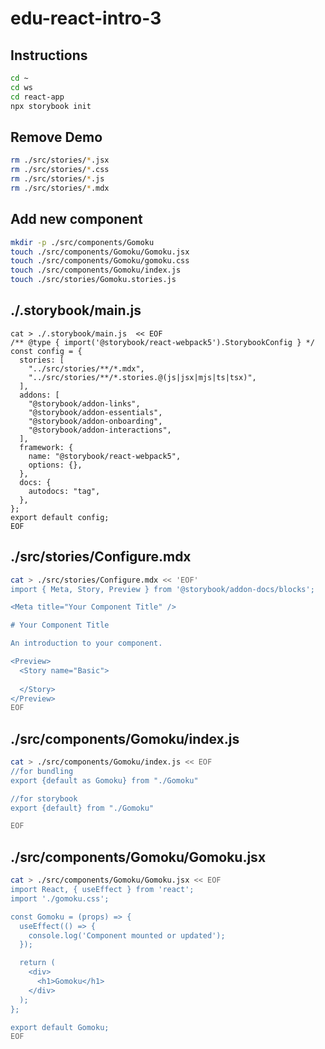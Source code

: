 # edu-react-intro-3

## Instructions

```bash
cd ~
cd ws
cd react-app
npx storybook init
```

## Remove Demo

```bash
rm ./src/stories/*.jsx
rm ./src/stories/*.css
rm ./src/stories/*.js
rm ./src/stories/*.mdx
```

## Add new component

```bash
mkdir -p ./src/components/Gomoku
touch ./src/components/Gomoku/Gomoku.jsx
touch ./src/components/Gomoku/gomoku.css
touch ./src/components/Gomoku/index.js
touch ./src/stories/Gomoku.stories.js
```

## ./.storybook/main.js

```
cat > ./.storybook/main.js  << EOF
/** @type { import('@storybook/react-webpack5').StorybookConfig } */
const config = {
  stories: [
    "../src/stories/**/*.mdx",
    "../src/stories/**/*.stories.@(js|jsx|mjs|ts|tsx)",
  ],
  addons: [
    "@storybook/addon-links",
    "@storybook/addon-essentials",
    "@storybook/addon-onboarding",
    "@storybook/addon-interactions",
  ],
  framework: {
    name: "@storybook/react-webpack5",
    options: {},
  },
  docs: {
    autodocs: "tag",
  },
};
export default config;
EOF
```

## ./src/stories/Configure.mdx

```bash
cat > ./src/stories/Configure.mdx << 'EOF'
import { Meta, Story, Preview } from '@storybook/addon-docs/blocks';

<Meta title="Your Component Title" />

# Your Component Title

An introduction to your component.

<Preview>
  <Story name="Basic">
    
  </Story>
</Preview>
EOF
```

## ./src/components/Gomoku/index.js

```bash
cat > ./src/components/Gomoku/index.js << EOF
//for bundling
export {default as Gomoku} from "./Gomoku"

//for storybook
export {default} from "./Gomoku"

EOF
```

## ./src/components/Gomoku/Gomoku.jsx

```bash
cat > ./src/components/Gomoku/Gomoku.jsx << EOF
import React, { useEffect } from 'react';
import './gomoku.css';

const Gomoku = (props) => {
  useEffect(() => {
    console.log('Component mounted or updated');
  });

  return (
    <div>
      <h1>Gomoku</h1>
    </div>
  );
};

export default Gomoku;
EOF
```




